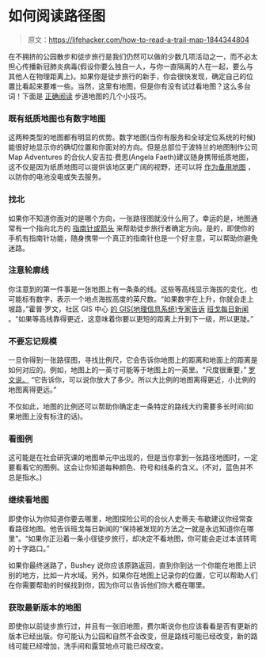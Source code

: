 # 如何阅读路径图

> 原文：<https://lifehacker.com/how-to-read-a-trail-map-1844344804>

在不拥挤的公园散步和徒步旅行是我们仍然可以做的少数几项活动之一，而不必太担心传播新冠肺炎病毒(假设你要么独自一人，与你一直隔离的人在一起，要么与其他人在物理距离上)。如果你是徒步旅行的新手，你会很快发现，确定自己的位置比看起来要难一些。当然，这里有地图，但是你有没有试过看地图？这么多台词！下面是 [正确阅读](https://bangordailynews.com/2020/07/01/act-out/how-to-read-a-trail-map/) 步道地图的几个小技巧。



### 既有纸质地图也有数字地图

这两种类型的地图都有明显的优势。数字地图(当你有服务和全球定位系统的时候)能很好地显示你的确切位置和你面对的方向。但是总部位于波特兰的地图制作公司 Map Adventures 的合伙人安吉拉·费思(Angela Faeth)建议随身携带纸质地图，这不仅是因为纸质地图可以提供该地区更广阔的视野，还可以将 [作为备用地图](https://vitals.lifehacker.com/why-you-can-t-rely-on-your-phone-in-the-great-outdoors-1828472316?_ga=2.167983847.719367687.1594312955-954933324.1558747226) ，以防你的电池没电或失去服务。

### 找北

如果你不知道你面对的是哪个方向，一张路径图就没什么用了。幸运的是，地图通常有一个指向北方的 [指南针或箭头](https://bangordailynews.com/2020/07/01/act-out/how-to-read-a-trail-map/) 来帮助徒步旅行者确定方向。是的，即使你的手机有指南针功能，随身携带一个真正的指南针也是一个好主意，可以帮助你避免迷路。

### 注意轮廓线

你注意到的第一件事是一张地图上有一条条的线。这些等高线显示海拔的变化，也可能标有数字，表示一个地点海拔高度的英尺数。“如果数字在上升，你就会走上坡路，”霍普·罗文，社区 GIS 中心 [的 GIS(地理信息系统)专家告诉](https://www.community-gis.org/) [班戈每日新闻](https://bangordailynews.com/2020/07/01/act-out/how-to-read-a-trail-map/) 。“如果等高线靠得更近，这意味着你要以更短的距离上升到下一级，所以更陡。”

### 不要忘记规模

一旦你得到一张路径图，寻找比例尺，它会告诉你地图上的距离和地面上的距离是如何对应的。例如，地图上的一英寸可能等于地图上的一英里。“尺度很重要，” [罗文说。](https://bangordailynews.com/2020/07/01/act-out/how-to-read-a-trail-map/) “它告诉你，可以说你放大了多少。所以大比例的地图离得更近，小比例的地图离得更远。”

不仅如此，地图的比例还可以帮助你确定走一条特定的路线大约需要多长时间(如果地图上没有标注的话)。

### **看图例**

这可能是在社会研究课的地图单元中出现的，但是当你拿到一张路径地图时，一定要看看它的图例。这会让你知道每种颜色、符号和线条的含义。(不对，蓝色并不总是指水。)

### 继续看地图

即使你认为你知道你要去哪里，地图探险公司的合伙人史蒂夫·布歇建议你经常查看路径地图。他告诉班戈每日新闻的“保持被发现的方法之一就是永远知道你在哪里”。“如果你正沿着一条小径徒步旅行，却决定不看地图，你可能会走过本该转弯的十字路口。”

如果你最终迷路了，Bushey 说你应该原路返回，直到你到达一个你能在地图上识别的地方，比如一片水域。另外，如果你在地图上记录你的位置，它可以帮助人们在你需要帮助的时候找到你，因为你可以告诉他们你大概在哪里。

### 获取最新版本的地图

即使你以前徒步旅行过，并且有一张旧地图，费尔斯说你也应该看看是否有更新的版本已经出版。你可能认为公园和自然不会改变，但是路线可能已经改变，新的路线可能已经增加，洗手间和露营地点可能已经改变。